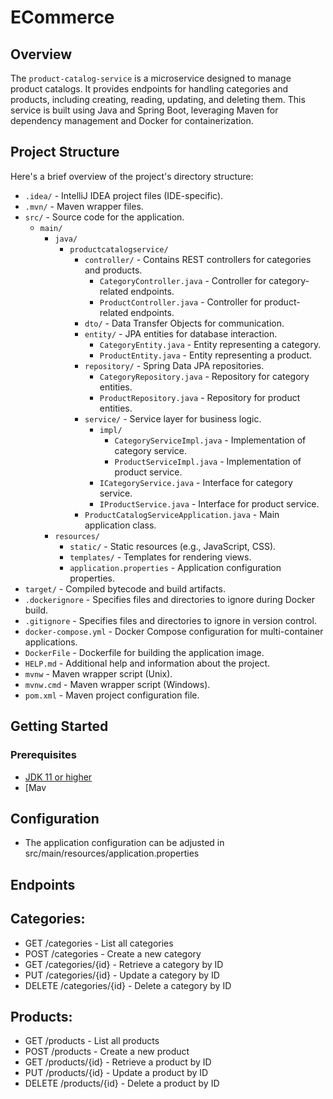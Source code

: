 # ECommerce

## Overview

The `product-catalog-service` is a microservice designed to manage product catalogs. It provides endpoints for handling categories and products, including creating, reading, updating, and deleting them. This service is built using Java and Spring Boot, leveraging Maven for dependency management and Docker for containerization.

## Project Structure

Here's a brief overview of the project's directory structure:

- `.idea/` - IntelliJ IDEA project files (IDE-specific).
- `.mvn/` - Maven wrapper files.
- `src/` - Source code for the application.
    - `main/`
        - `java/`
            - `productcatalogservice/`
                - `controller/` - Contains REST controllers for categories and products.
                    - `CategoryController.java` - Controller for category-related endpoints.
                    - `ProductController.java` - Controller for product-related endpoints.
                - `dto/` - Data Transfer Objects for communication.
                - `entity/` - JPA entities for database interaction.
                    - `CategoryEntity.java` - Entity representing a category.
                    - `ProductEntity.java` - Entity representing a product.
                - `repository/` - Spring Data JPA repositories.
                    - `CategoryRepository.java` - Repository for category entities.
                    - `ProductRepository.java` - Repository for product entities.
                - `service/` - Service layer for business logic.
                    - `impl/`
                        - `CategoryServiceImpl.java` - Implementation of category service.
                        - `ProductServiceImpl.java` - Implementation of product service.
                    - `ICategoryService.java` - Interface for category service.
                    - `IProductService.java` - Interface for product service.
                - `ProductCatalogServiceApplication.java` - Main application class.
        - `resources/`
            - `static/` - Static resources (e.g., JavaScript, CSS).
            - `templates/` - Templates for rendering views.
            - `application.properties` - Application configuration properties.
- `target/` - Compiled bytecode and build artifacts.
- `.dockerignore` - Specifies files and directories to ignore during Docker build.
- `.gitignore` - Specifies files and directories to ignore in version control.
- `docker-compose.yml` - Docker Compose configuration for multi-container applications.
- `DockerFile` - Dockerfile for building the application image.
- `HELP.md` - Additional help and information about the project.
- `mvnw` - Maven wrapper script (Unix).
- `mvnw.cmd` - Maven wrapper script (Windows).
- `pom.xml` - Maven project configuration file.

## Getting Started

### Prerequisites

- [JDK 11 or higher](https://www.oracle.com/java/technologies/javase-downloads.html)
- [Mav

## Configuration 
- The application configuration can be adjusted in src/main/resources/application.properties

## Endpoints

## Categories:

- GET /categories - List all categories
- POST /categories - Create a new category 
- GET /categories/{id} - Retrieve a category by ID 
- PUT /categories/{id} - Update a category by ID 
- DELETE /categories/{id} - Delete a category by ID
 ## Products:

- GET /products - List all products 
- POST /products - Create a new product 
- GET /products/{id} - Retrieve a product by ID 
- PUT /products/{id} - Update a product by ID 
- DELETE /products/{id} - Delete a product by ID
